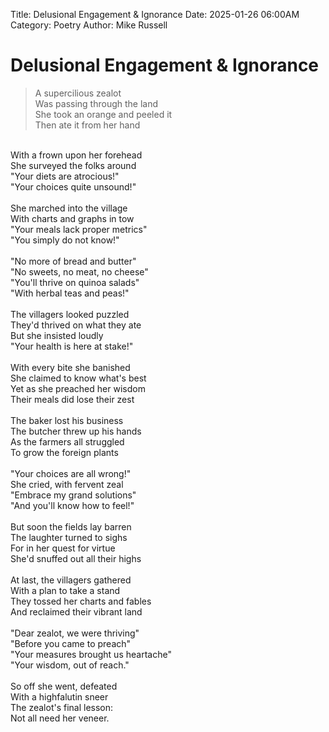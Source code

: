 Title: Delusional Engagement & Ignorance
Date: 2025-01-26 06:00AM
Category: Poetry
Author: Mike Russell
# Delusional Engagement & Ignorance

> A supercilious zealot<br>
Was passing through the land<br>
She took an orange and peeled it<br>
Then ate it from her hand<br>
<br>
With a frown upon her forehead<br>
She surveyed the folks around<br>
"Your diets are atrocious!"<br>
"Your choices quite unsound!" <br>
<br>
She marched into the village<br>
With charts and graphs in tow<br>
"Your meals lack proper metrics"<br>
"You simply do not know!"<br>
<br>
"No more of bread and butter"<br>
"No sweets, no meat, no cheese"<br>
"You'll thrive on quinoa salads"<br>
"With herbal teas and peas!"<br>
<br>
The villagers looked puzzled<br>
They'd thrived on what they ate<br>
But she insisted loudly<br>
"Your health is here at stake!"<br>
<br>
With every bite she banished<br>
She claimed to know what's best<br>
Yet as she preached her wisdom<br>
Their meals did lose their zest<br>
<br>
The baker lost his business<br>
The butcher threw up his hands<br>
As the farmers all struggled<br>
To grow the foreign plants<br>
<br>
"Your choices are all wrong!"<br>
She cried, with fervent zeal<br>
"Embrace my grand solutions"<br>
"And you'll know how to feel!"<br>
<br>
But soon the fields lay barren<br>
The laughter turned to sighs<br>
For in her quest for virtue<br>
She'd snuffed out all their highs<br>
<br>
At last, the villagers gathered<br>
With a plan to take a stand<br>
They tossed her charts and fables<br>
And reclaimed their vibrant land<br>
<br>
"Dear zealot, we were thriving"<br>
"Before you came to preach"<br>
"Your measures brought us heartache"<br>
"Your wisdom, out of reach."<br>
<br>
So off she went, defeated<br>
With a highfalutin sneer<br>
The zealot's final lesson:<br>
Not all need her veneer.<br>

